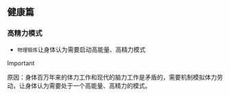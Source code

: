 ## 健康篇

### 高精力模式

- `物理锻炼`让身体认为需要启动高能量、高精力模式

> [!IMPORTANT]
> 原因：身体百万年来的体力工作和现代的脑力工作是矛盾的，需要机制模拟体力劳动，让身体认为需要处于一个高能量、高精力的模式。
